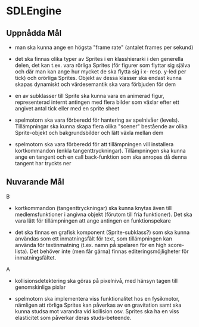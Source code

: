 SDLEngine
=========

Uppnådda Mål
------------

-   man ska kunna ange en högsta "frame rate" (antalet frames per sekund)

-   det ska finnas olika typer av Sprites i en klasshierarki i den generella
    delen, det kan t.ex. vara rörliga Sprites (för figurer som flyttar sig
    själva och där man kan ange hur mycket de ska flytta sig i x- resp. y-led
    per tick) och orörliga Sprites. Objekt av dessa klasser ska endast kunna
    skapas dynamiskt och värdesemantik ska vara förbjuden för dem

-   en av subklasser till Sprite ska kunna vara en animerad figur, representerad
    internt antingen med flera bilder som växlar efter ett angivet antal tick
    eller med en sprite sheet

-   spelmotorn ska vara förberedd för hantering av spelnivåer (levels).
    Tillämpningar ska kunna skapa flera olika "scener" bestående av olika
    Sprite-objekt och bakgrundsbilder och lätt växla mellan dem

-   spelmotorn ska vara förberedd för att tillämpningen vill installera
    kortkommandon (enkla tangenttryckningar). Tillämpningen ska kunna ange en
    tangent och en call back-funktion som ska anropas då denna tangent har
    tryckts ner

Nuvarande Mål
-------------

B

-   kortkommandon (tangenttryckningar) ska kunna knytas även till
    medlemsfunktioner i angivna objekt (förutom till fria funktioner). Det ska
    vara lätt för tillämpningen att ange antingen en funktionspekare

-   det ska finnas en grafisk komponent (Sprite-subklass?) som ska kunna
    användas som ett inmatningsfält för text, som tillämpningen kan använda för
    textinmatning (t.ex. namn på spelaren för en high score-lista). Det behöver
    inte (men får gärna) finnas editeringsmöjligheter för inmatningsfältet.

A

-   kollisionsdetektering ska göras på pixelnivå, med hänsyn tagen till
    genomskinliga pixlar

-   spelmotorn ska implementera viss funktionalitet hos en fysikmotor, nämligen
    att rörliga Sprites kan påverkas av en gravitation samt ska kunna studsa mot
    varandra vid kollision osv. Sprites ska ha en viss elasticitet som påverkar
    deras studs-beteende.
